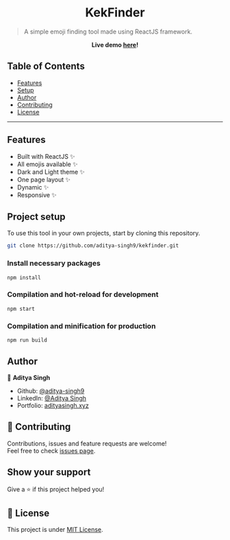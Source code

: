 <h1 align="center">KekFinder</h1>

> A simple emoji finding tool made using ReactJS framework.

<p align="center"><strong> Live demo <a href="https://www.kekfinder.ml/">here</a>! </strong></p>

## Table of Contents

- [Features](#features)
- [Setup](#project-setup)
- [Author](#author)
- [Contributing](#-contributing)
- [License](#-license)

---

## Features

- Built with ReactJS ✨
- All emojis available ✨
- Dark and Light theme ✨
- One page layout ✨
- Dynamic ✨
- Responsive ✨

## Project setup

To use this tool in your own projects, start by cloning this repository.

```sh
git clone https://github.com/aditya-singh9/kekfinder.git
```

### Install necessary packages

```
npm install
```

### Compilation and hot-reload for development

```
npm start
```

### Compilation and minification for production

```
npm run build
```

## Author

👤 **Aditya Singh**

- Github: [@aditya-singh9](https://github.com/aditya-singh9)
- LinkedIn: [@Aditya Singh](https://www.linkedin.com/in/aditya-singh9/)
- Portfolio: [adityasingh.xyz](https://adityasingh.xyz)

## 🤝 Contributing

Contributions, issues and feature requests are welcome!<br />Feel free to check [issues page](https://github.com/aditya-singh9/kekfinder/issues).

## Show your support

Give a ⭐️ if this project helped you!

## 📝 License

This project is under [MIT License](https://github.com/aditya-singh9/kekfinder/blob/main/LICENSE).
